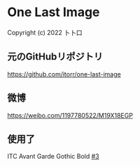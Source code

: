 

# One Last Image

Copyright (c) 2022 卜卜口

## 元のGitHubリポジトリ
https://github.com/itorr/one-last-image

## 微博
https://weibo.com/1197780522/M19X18EGP

## 使用了
ITC Avant Garde Gothic Bold [#3](https://github.com/itorr/one-last-image/issues/3)
